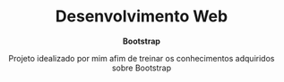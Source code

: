 <div align="center">
  <h1> Desenvolvimento Web </h1>
  <p><b>
    Bootstrap
  </b></p>
  <p>
    Projeto idealizado por mim afim de treinar os conhecimentos adquiridos sobre Bootstrap</a>
  </p>
</div>
